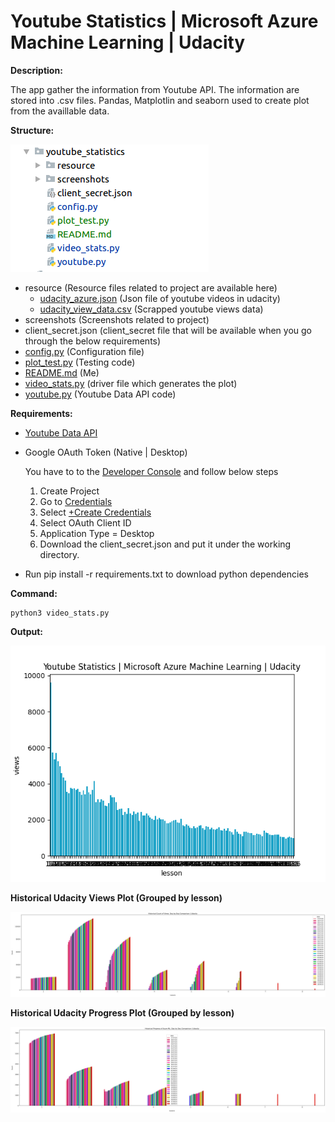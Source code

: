 # Youtube Statistics | Microsoft Azure Machine Learning | Udacity

<b>Description:</b>
    
The app gather the information from Youtube API. The information are stored into .csv files. 
Pandas, Matplotlin and seaborn used to create plot from the availlable data.

<b>Structure:</b>

![Structue](./screenshots/structure.png)

- resource (Resource files related to project are available here)
    - [udacity_azure.json](./resource/udacity_azure.json) (Json file of youtube videos in udacity)
    - [udacity_view_data.csv](./resource/udacity_view_data.csv) (Scrapped youtube views data)
- screenshots (Screenshots related to project)
- client_secret.json (client_secret file that will be available when you go through the below requirements)
- [config.py](config.py) (Configuration file)
- [plot_test.py](plot_test.py) (Testing code)
- [README.md](README.md) (Me)
- [video_stats.py](video_stats.py) (driver file which generates the plot)
- [youtube.py](youtube.py) (Youtube Data API code)


<b>Requirements:</b>

- [Youtube Data API](https://developers.google.com/youtube/v3/docs/videos/list)

- Google OAuth Token (Native | Desktop)
    
    You have to to the [Developer Console](https://console.developers.google.com/apis/) and follow below steps
    1. Create Project
    2. Go to [Credentials](https://console.developers.google.com/apis/credentials?project=)
    3. Select [+Create Credentials]()
    4. Select OAuth Client ID
    5. Application Type = Desktop
    6. Download the client_secret.json and put it under the working directory.
    
- Run pip install -r requirements.txt to download python dependencies

<b>Command:</b>
    
    python3 video_stats.py
    
<b>Output: </b>

![Output](screenshots/plot31.png)

<b>Historical Udacity Views Plot (Grouped by lesson)</b>

![Output](screenshots/plots/Historical-18-08-2020.png)      

<b>Historical Udacity Progress Plot (Grouped by lesson) <b>

![Output](screenshots/plots/Historical-MEAN-18-08-2020.png)      
